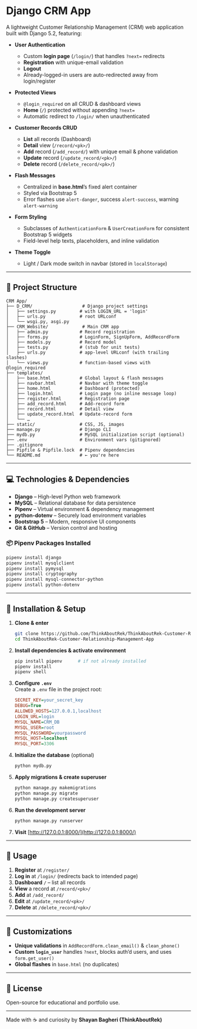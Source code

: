 # Django CRM App

A lightweight Customer Relationship Management (CRM) web application built with Django 5.2, featuring:

- **User Authentication**  
  - Custom **login page** (`/login/`) that handles `?next=` redirects  
  - **Registration** with unique-email validation  
  - **Logout**  
  - Already-logged-in users are auto-redirected away from login/register

- **Protected Views**  
  - `@login_required` on all CRUD & dashboard views  
  - **Home** (`/`) protected without appending `?next=`  
  - Automatic redirect to `/login/` when unauthenticated

- **Customer Records CRUD**  
  - **List** all records (Dashboard)  
  - **Detail** view (`/record/<pk>/`)  
  - **Add** record (`/add_record/`) with unique email & phone validation  
  - **Update** record (`/update_record/<pk>/`)  
  - **Delete** record (`/delete_record/<pk>/`)

- **Flash Messages**  
  - Centralized in **base.html**’s fixed alert container  
  - Styled via Bootstrap 5  
  - Error flashes use `alert-danger`, success `alert-success`, warning `alert-warning`

- **Form Styling**  
  - Subclasses of `AuthenticationForm` & `UserCreationForm` for consistent Bootstrap 5 widgets  
  - Field-level help texts, placeholders, and inline validation

- **Theme Toggle**  
  - Light / Dark mode switch in navbar (stored in `localStorage`)

---

## 📂 Project Structure

```
CRM App/
├── D_CRM/                   # Django project settings
│   ├── settings.py         # with LOGIN_URL = 'login'
│   ├── urls.py             # root URLconf
│   └── wsgi.py, asgi.py
├── CRM_Website/             # Main CRM app
│   ├── admin.py            # Record registration
│   ├── forms.py            # LoginForm, SignUpForm, AddRecordForm
│   ├── models.py           # Record model
│   ├── tests.py            # (stub for unit tests)
│   ├── urls.py             # app-level URLconf (with trailing slashes)
│   └── views.py            # function-based views with @login_required
├── templates/
│   ├── base.html           # Global layout & flash messages
│   ├── navbar.html         # Navbar with theme toggle
│   ├── home.html           # Dashboard (protected)
│   ├── login.html          # Login page (no inline message loop)
│   ├── register.html       # Registration page
│   ├── add_record.html     # Add-record form
│   ├── record.html         # Detail view
│   ├── update_record.html  # Update-record form
│   └── …
├── static/                 # CSS, JS, images
├── manage.py               # Django CLI
├── mydb.py                 # MySQL initialization script (optional)
├── .env                    # Environment vars (gitignored)
├── .gitignore
├── Pipfile & Pipfile.lock  # Pipenv dependencies
└── README.md               # ← you're here
```

---

## 💻 Technologies & Dependencies

- **Django** – High-level Python web framework  
- **MySQL** – Relational database for data persistence  
- **Pipenv** – Virtual environment & dependency management  
- **python-dotenv** – Securely load environment variables  
- **Bootstrap 5** – Modern, responsive UI components  
- **Git & GitHub** – Version control and hosting  

### 📦 Pipenv Packages Installed

```bash
pipenv install django
pipenv install mysqlclient
pipenv install pymysql
pipenv install cryptography
pipenv install mysql-connector-python
pipenv install python-dotenv
```

---

## 🔧 Installation & Setup

1. **Clone & enter**  
   ```bash
   git clone https://github.com/ThinkAboutRek/ThinkAboutRek-Customer-Relationship-Management-App.git
   cd ThinkAboutRek-Customer-Relationship-Management-App
   ```

2. **Install dependencies & activate environment**  
   ```bash
   pip install pipenv      # if not already installed
   pipenv install
   pipenv shell
   ```

3. **Configure `.env`**  
   Create a `.env` file in the project root:
   ```ini
   SECRET_KEY=your_secret_key
   DEBUG=True
   ALLOWED_HOSTS=127.0.0.1,localhost
   LOGIN_URL=login
   MYSQL_NAME=CRM_DB
   MYSQL_USER=root
   MYSQL_PASSWORD=yourpassword
   MYSQL_HOST=localhost
   MYSQL_PORT=3306
   ```

4. **Initialize the database** (optional)  
   ```bash
   python mydb.py
   ```

5. **Apply migrations & create superuser**  
   ```bash
   python manage.py makemigrations
   python manage.py migrate
   python manage.py createsuperuser
   ```

6. **Run the development server**  
   ```bash
   python manage.py runserver
   ```

7. **Visit** [http://127.0.0.1:8000/](http://127.0.0.1:8000/)

---

## 🚀 Usage

1. **Register** at `/register/`  
2. **Log in** at `/login/` (redirects back to intended page)  
3. **Dashboard** `/` – list all records  
4. **View** a record at `/record/<pk>/`  
5. **Add** at `/add_record/`  
6. **Edit** at `/update_record/<pk>/`  
7. **Delete** at `/delete_record/<pk>/`

---

## 🔧 Customizations

* **Unique validations** in `AddRecordForm.clean_email()` & `clean_phone()`  
* **Custom `login_user`** handles `?next`, blocks auth’d users, and uses `form.get_user()`  
* **Global flashes** in `base.html` (no duplicates)

---

## 📄 License

Open-source for educational and portfolio use.

---

Made with ☕ and curiosity by **Shayan Bagheri (ThinkAboutRek)**